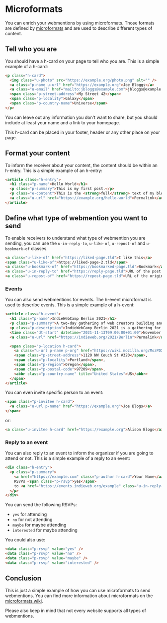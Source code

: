 # Microformats

You can enrich your webmentions by using microformats. Those formats are defined by [microformats](https://microformats.org/wiki/microformats2) and are used to describe different types of content.

## Tell who you are

You should have a h-card on your page to tell who you are. This is a simple example of a h-card:

```html
<p class="h-card">
  <img class="u-photo" src="https://example.org/photo.png" alt="" />
  <a class="p-name u-url" href="https://example.org">Joe Bloggs</a>
  <a class="u-email" href="mailto:jbloggs@example.com">jbloggs@example.com</a>,
  <span class="p-street-address">My Street 42</span>
  <span class="p-locality">Galaxy</span>
  <span class="p-country-name">Universe</span>
</p>
```

You can leave out any information you don't want to share, but you should include at least your name and a link to your homepage.

This h-card can be placed in your footer, header or any other place on your page.

## Format your content

To inform the receiver about your content, the content should be within an h-entry. This is a simple example of an h-entry:

```html
<article class="h-entry">
  <h1 class="p-name">Hello World</h1>
  <p class="p-summary">This is my first post.</p>
  <p class="e-content">This is the <strong>full</strong> text of my blog post.</p>
  <a class="u-url" href="https://example.org/hello-world">Permalink</a>
</article>
```

## Define what type of webmention you want to send

To enable receivers to understand what type of webmention you are sending, you can use the `u-in-reply-to`, `u-like-of`, `u-repost-of` and `u-bookmark-of` classes.

```html
<a class="u-like-of" href="https://liked-page.tld">I like this</a>
<span class="u-like-of">https://liked-page-2.tld</span>
<a class="u-bookmark-of" href="https://bookmarked-page.tld">Bookmark</a>
<a class="u-in-reply-to" href="https://reply-page.tld">URL of the post being replied to</a>
<a class="u-repost-of" href="https://repost-page.tld">URL of the original post being reposted</a>
```

### Events

You can also send webmentions for events. The h-event microformat is used to describe events. This is a simple example of a h-event:

```html
<article class="h-event">
  <h1 class="p-name">IndieWebCamp Berlin 2021</h1>
  <p class="p-summary">A two-day gathering of web creators building and sharing open web technologies.</p>
  <p class="p-description">IndieWebCamp Berlin 2021 is a gathering for independent web creators of all kinds, from graphic artists, to designers, UX engineers, coders, hackers, to share ideas, actively work on creating for their own personal websites, and build upon each others creations.</p>
  <time class="dt-start" datetime="2021-11-13T09:00:00+01:00">November 13th, 2021</time> to <time class="dt-end" datetime="2021-11-14T18:00:00+01:00">November 14th, 2021</time>
  <a class="u-url" href="https://indieweb.org/2021/Berlin">Permalink</a>

  <span class="p-location h-card">
    <a class="u-url p-name p-org" href="https://wiki.mozilla.org/MozPDX">Mozilla</a>,
    <span class="p-street-address">1120 NW Couch St #320</span>,
    <span class="p-locality">Portland</span>,
    <span class="p-region">Oregon</span>,
    <span class="p-postal-code">97209</span>,
    <abbr class="p-country-name" title="United States">US</abbr>
  </span>
</article>
```

You can even invite specific person to an event:

```html
<span class="p-invitee h-card">
  <a class="u-url p-name" href="https://example.org">Joe Blogs</a>
</span>
```

or:

```html
<a class="u-invitee h-card" href="https://example.org">Alison Blogs</a>
```

### Reply to an event

You can also reply to an event to inform the organizer if you are going to attend or not. This is a simple example of a reply to an event:

```html
<div class="h-entry">
  <p class="p-summary">
    <a href="https://example.com" class="p-author h-card">Your Name</a>
    RSVPs <span class="p-rsvp">yes</span>
    to <a href="https://events.indieweb.org/example" class="u-in-reply-to">Event Name</a>
  </p>
</div>
```

You can send the following RSVPs:

- `yes` for attending
- `no` for not attending
- `maybe` for maybe attending
- `interested` for maybe attending

You could also use:

```html
<data class="p-rsvp" value="yes" />
<data class="p-rsvp" value="no" />
<data class="p-rsvp" value="maybe" />
<data class="p-rsvp" value="interested" />
```

## Conclusion

This is just a simple example of how you can use microformats to send webmentions. You can find more information about microformats on the [microformats wiki](https://microformats.org/wiki/microformats2).

Please also keep in mind that not every website supports all types of webmentions.
